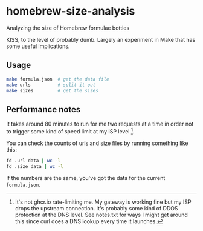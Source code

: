 # homebrew-size-analysis

Analyzing the size of Homebrew formulae bottles

KISS, to the level of probably dumb.
Largely an experiment in Make that has some useful implications.

## Usage

```sh
make formula.json  # get the data file
make urls          # split it out
make sizes         # get the sizes
```

## Performance notes

It takes around 80 minutes to run for me two requests at a time in order not to
trigger some kind of speed limit at my ISP level [^not_ghcr].

You can check the counts of urls and size files by running something like this:

```sh
fd .url data | wc -l
fd .size data | wc -l
```

If the numbers are the same, you've got the data for the current `formula.json`.

[^not_ghcr]: It's not ghcr.io rate-limiting me.
My gateway is working fine but my ISP drops the upstream connection.
It's probably some kind of DDOS protection at the DNS level.
See notes.txt for ways I might get around this since curl does
a DNS lookup every time it launches.
